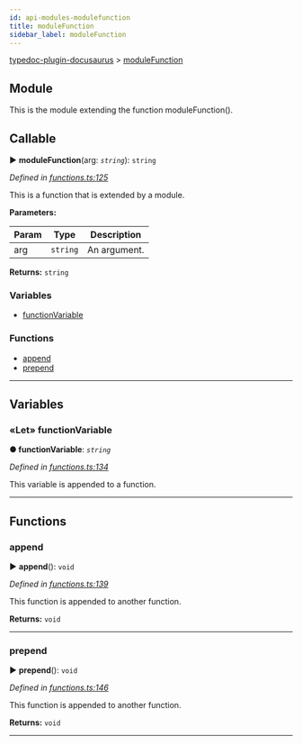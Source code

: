 ```yaml
---
id: api-modules-modulefunction
title: moduleFunction
sidebar_label: moduleFunction
---
```


[typedoc-plugin-docusaurus](api-readme.md) > [moduleFunction](api-modules-modulefunction.md)



## Module


This is the module extending the function moduleFunction().

## Callable
► **moduleFunction**(arg: *`string`*): `string`



*Defined in [functions.ts:125](https://bitbucket.org/owner/repository_name/src/master/src/functions.ts?fileviewer&amp;#x3D;file-view-default#functions.ts-125)*



This is a function that is extended by a module.


**Parameters:**

| Param | Type | Description |
| ------ | ------ | ------ |
| arg | `string`   |  An argument. |





**Returns:** `string`




### Variables

* [functionVariable](api-modules-modulefunction.md#markdown-header-let-functionvariable)


### Functions

* [append](api-modules-modulefunction.md#markdown-header-append)
* [prepend](api-modules-modulefunction.md#markdown-header-prepend)



---
## Variables


### «Let» functionVariable

**●  functionVariable**:  *`string`* 

*Defined in [functions.ts:134](https://bitbucket.org/owner/repository_name/src/master/src/functions.ts?fileviewer&amp;#x3D;file-view-default#functions.ts-134)*



This variable is appended to a function.




___


## Functions


###  append

► **append**(): `void`



*Defined in [functions.ts:139](https://bitbucket.org/owner/repository_name/src/master/src/functions.ts?fileviewer&amp;#x3D;file-view-default#functions.ts-139)*



This function is appended to another function.




**Returns:** `void`





___



###  prepend

► **prepend**(): `void`



*Defined in [functions.ts:146](https://bitbucket.org/owner/repository_name/src/master/src/functions.ts?fileviewer&amp;#x3D;file-view-default#functions.ts-146)*



This function is appended to another function.




**Returns:** `void`





___


